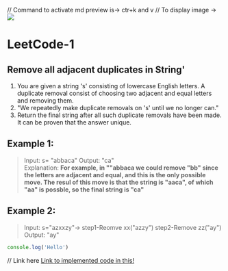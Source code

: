 // Command to activate md preview is-> ctr+k and v
// To display image -> ![](imgname.type)
# LeetCode-1
## Remove all adjacent duplicates in String'
<!-- RemoveAdjacentDuplicate -->
1. You are given a string 's' consisting of lowercase English letters. A duplicate removal consist of choosing two adjacent and equal letters and removing them.
2. "We repeatedly make duplicate removals on 's' until we no longer can."
3. Return the final string after all such duplicate removals have been made. It can be proven that the answer unique.
## Example 1:
> Input: s= "abbaca"
  Output: "ca"  
 Explanation:
   **For example, in ""abbaca we could remove "bb" since the letters are adjacent and equal, and this is the only possible move. The resul of this move is that the string is "aaca", of which "aa" is possble, so the final string is "ca"**
  ## Example 2:
>Input: s="azxxzy"-> step1-Reomve xx("azzy") step2-Remove zz("ay")
Output: "ay"
<!-- >> Here is more -->
<!-- >>> More depth -->
<!-- >>>> More depth -->
``` js
console.log('Hello')
```
// Link here
[Link to implemented code in this!](1RemoveAdjacentDuplicateLeetCode.cpp)